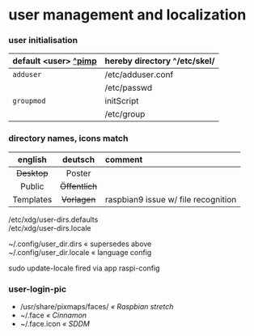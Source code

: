 # user management and localization

### user initialisation

| default \<user\> [ ^pimp ](./raw--config-bash.md) | hereby directory ^/etc/skel/ |
| :--- | :--- |
| `adduser` | /etc/adduser.conf |
| | /etc/passwd |
| `groupmod` | initScript |
| | /etc/group |


### directory names, icons match

| english | deutsch | comment |
| :--: | :--: | :--- |
| ~~Desktop~~ | Poster | |
| Public | ~~Öffentlich~~ | |
| Templates | ~~Vorlagen~~ | raspbian9 issue w/ file recognition |

>>>
/etc/xdg/user-dirs.defaults  
/etc/xdg/user-dirs.locale
>>>

~/.config/user_dir.dirs « supersedes above  
~/.config/user_dir.locale « language config

sudo update-locale fired via app raspi-config


### user-login-pic
* /usr/share/pixmaps/faces/ _« Raspbian stretch_
* ~/.face _« Cinnamon_
* ~/.face.icon _« SDDM_
